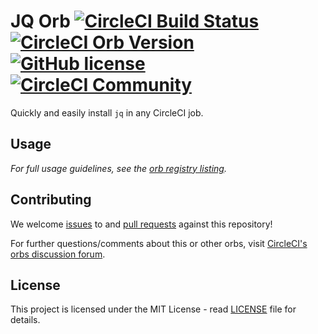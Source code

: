 # JQ Orb [![CircleCI Build Status](https://circleci.com/gh/CircleCI-Public/jq-orb.svg?style=shield "CircleCI Build Status")](https://circleci.com/gh/CircleCI-Public/jq-orb) [![CircleCI Orb Version](https://img.shields.io/badge/endpoint.svg?url=https://badges.circleci.io/orb/circleci/jq)](https://circleci.com/orbs/registry/orb/circleci/jq) [![GitHub license](https://img.shields.io/badge/license-MIT-blue.svg)](https://raw.githubusercontent.com/CircleCI-Public/jq-orb/master/LICENSE) [![CircleCI Community](https://img.shields.io/badge/community-CircleCI%20Discuss-343434.svg)](https://discuss.circleci.com/c/ecosystem/orbs)

Quickly and easily install `jq` in any CircleCI job.

## Usage

_For full usage guidelines, see the [orb registry listing](http://circleci.com/orbs/registry/orb/circleci/jq)._

## Contributing

We welcome [issues](https://github.com/CircleCI-Public/jq-orb/issues) to and [pull requests](https://github.com/CircleCI-Public/jq-orb/pulls) against this repository!

For further questions/comments about this or other orbs, visit [CircleCI's orbs discussion forum](https://discuss.circleci.com/c/orbs).

## License
This project is licensed under the MIT License - read [LICENSE](LICENSE) file for details.
